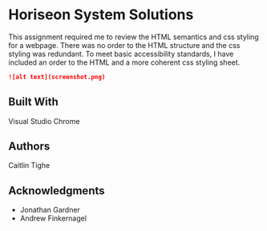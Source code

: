 # Horiseon System Solutions

This assignment required me to review the HTML semantics and css styling for a webpage. There was no order to the HTML structure and the css styling was redundant. To meet basic accessibility standards, I have included an order to the HTML and a more coherent css styling sheet. 


```md
![alt text](screenshot.png)
```


## Built With

Visual Studio Chrome


## Authors
Caitlin Tighe


## Acknowledgments

* Jonathan Gardner
* Andrew Finkernagel

